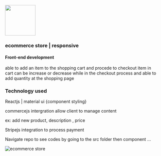  <img src="https://github.com/wilkensoncode/commerce/blob/365a8734f4e6a8c6ae4fb7d683f81ab0d74df497/Wilkensonkode.png" width="100" aligns="center"/>
 
### ecommerce store | responsive 
#### Front-end development 
  able to add an item to the shopping cart and procede to checkout 
  item in cart can be increase or decrease while in the checkout process
  and able to add quantity at the shopping page
  
  ### Technology used
  Reactjs  |  material ui {component styling}
  
  commercejs intergration allow client to manage content 
  
  ex: add new product, description , price
  
  Stripejs integration to process payment
  
  Navigate repo to see codes by going to the src folder then component ...
  
 
 
  
   
  
  
  
  
  
![ecommerce store](https://user-images.githubusercontent.com/76856697/143625176-99a54940-af47-4aee-b5a1-4b563cfbb025.png)
 
